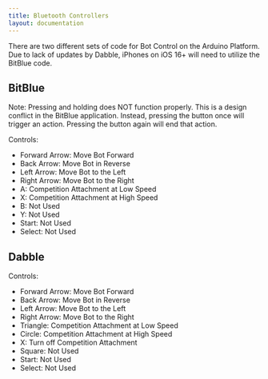 ```yaml
---
title: Bluetooth Controllers
layout: documentation
---
```


There are two different sets of code for Bot Control on the Arduino Platform. Due to lack of updates by Dabble, iPhones on iOS 16+ will need to utilize the BitBlue code.

## BitBlue

Note: Pressing and holding does NOT function properly. This is a design conflict in the
BitBlue application. Instead, pressing the button once will trigger an action. Pressing
the button again will end that action.

Controls:

- Forward Arrow: Move Bot Forward
- Back Arrow: Move Bot in Reverse
- Left Arrow: Move Bot to the Left
- Right Arrow: Move Bot to the Right
- A: Competition Attachment at Low Speed
- X: Competition Attachment at High Speed
- B: Not Used
- Y: Not Used
- Start: Not Used
- Select: Not Used

## Dabble

Controls:

- Forward Arrow: Move Bot Forward
- Back Arrow: Move Bot in Reverse
- Left Arrow: Move Bot to the Left
- Right Arrow: Move Bot to the Right
- Triangle: Competition Attachment at Low Speed
- Circle: Competition Attachment at High Speed
- X: Turn off Competition Attachment
- Square: Not Used
- Start: Not Used
- Select: Not Used
